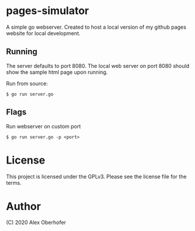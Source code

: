 # pages-simulator

A simple go webserver. Created to host a local version of my github pages website for local development.


## Running

The server defaults to port 8080. The local web server on port 8080 should show the sample html page upon running.

Run from source:

```
$ go run server.go
```

## Flags

Run webserver on custom port

```
$ go run server.go -p <port>
```

# License

This project is licensed under the GPLv3. Please see the license file for the terms.

# Author

(C) 2020 Alex Oberhofer